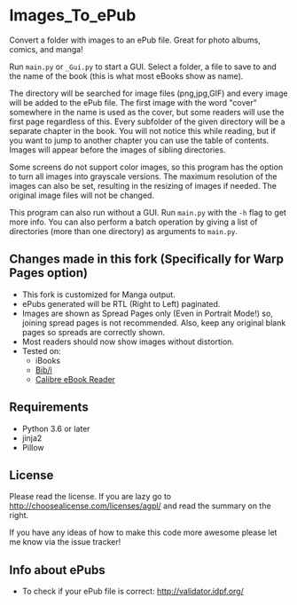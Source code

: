 Images_To_ePub
==============

Convert a folder with images to an ePub file. Great for photo albums, comics, and manga!

Run <code>main.py</code> or <code>_Gui.py</code> to start a GUI. Select a folder, a file to save to and the name of the book (this is what most eBooks show as name).

The directory will be searched for image files (png,jpg,GIF) and every image will be added to the ePub file.
The first image with the word "cover" somewhere in the name is used as the cover, but some readers will use the first page regardless of this.
Every subfolder of the given directory will be a separate chapter in the book.
You will not notice this while reading, but if you want to jump to another chapter you can use the table of contents. Images will appear before the images of sibling directories.

Some screens do not support color images, so this program has the option to turn all images into grayscale versions.
The maximum resolution of the images can also be set, resulting in the resizing of images if needed.
The original image files will not be changed.

This program can also run without a GUI. Run <code>main.py</code> with the <code>-h</code> flag to get more info.
You can also perform a batch operation by giving a list of directories (more than one directory) as arguments to <code>main.py</code>.

Changes made in this fork (Specifically for Warp Pages option)
----------------------------------------------------------------
* This fork is customized for Manga output.
* ePubs generated will be RTL (Right to Left) paginated.
* Images are shown as Spread Pages only (Even in Portrait Mode!) so, joining spread pages is not recommended. Also, keep any original blank pages so spreads are correctly shown.
* Most readers should now show images without distortion.
* Tested on:
  * iBooks
  * [Bib/i](https://bibi.epub.link/)
  * [Calibre eBook Reader](https://calibre-ebook.com/)


Requirements
------------

* Python 3.6 or later
* jinja2
* Pillow

License
-------

Please read the license. If you are lazy go to http://choosealicense.com/licenses/agpl/ and read the summary on the right.

If you have any ideas of how to make this code more awesome please let me know via the issue tracker!

Info about ePubs
----------------

* To check if your ePub file is correct: http://validator.idpf.org/
